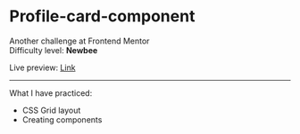 # Profile-card-component
Another challenge at Frontend Mentor</br>
Difficulty level: <b>Newbee</b>

Live preview: <a href="https://profile-card-component-gold-ten.vercel.app/">Link</a>

<hr>
What I have practiced: </br>
<ul>
<li>CSS Grid layout</li>
<li>Creating components</li>
</ul>
